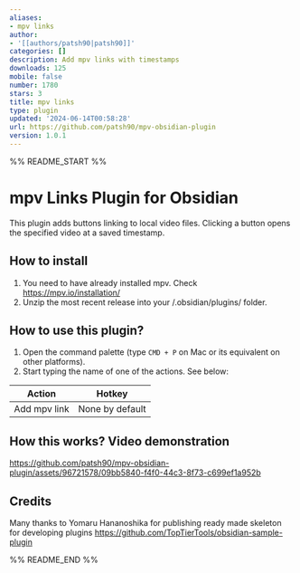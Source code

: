 ```yaml
---
aliases:
- mpv links
author:
- '[[authors/patsh90|patsh90]]'
categories: []
description: Add mpv links with timestamps
downloads: 125
mobile: false
number: 1780
stars: 3
title: mpv links
type: plugin
updated: '2024-06-14T00:58:28'
url: https://github.com/patsh90/mpv-obsidian-plugin
version: 1.0.1
---
```


%% README_START %%

# mpv Links Plugin for Obsidian

This plugin adds buttons linking to local video files. Clicking a button opens the specified video at a saved timestamp.

## How to install

1. You need to have already installed mpv. Check https://mpv.io/installation/
2. Unzip the most recent release into your <vault>/.obsidian/plugins/ folder.

## How to use this plugin?

1. Open the command palette (type `CMD + P` on Mac or its equivalent on other platforms).
2. Start typing the name of one of the actions. See below:

| Action       | Hotkey          |
|--------------|-----------------|
| Add mpv link | None by default |

## How this works? Video demonstration



https://github.com/patsh90/mpv-obsidian-plugin/assets/96721578/09bb5840-f4f0-44c3-8f73-c699ef1a952b



## Credits

Many thanks to
Yomaru Hananoshika for publishing ready made skeleton for developing
plugins https://github.com/TopTierTools/obsidian-sample-plugin


%% README_END %%